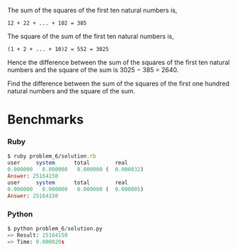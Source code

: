 The sum of the squares of the first ten natural numbers is,

```12 + 22 + ... + 102 = 385```

The square of the sum of the first ten natural numbers is,

```(1 + 2 + ... + 10)2 = 552 = 3025```

Hence the difference between the sum of the squares of the first ten natural numbers and the square of the sum is 3025 − 385 = 2640.

Find the difference between the sum of the squares of the first one hundred natural numbers and the square of the sum.

# Benchmarks

### Ruby
```ruby
$ ruby problem_6/solution.rb
user     system      total        real
0.000000   0.000000   0.000000 (  0.000032)
Answer: 25164150
user     system      total        real
0.000000   0.000000   0.000000 (  0.000005)
Answer: 25164150
```

### Python
```python
$ python problem_6/solution.py
=> Result: 25164150
=> Time: 0.000020s
```
